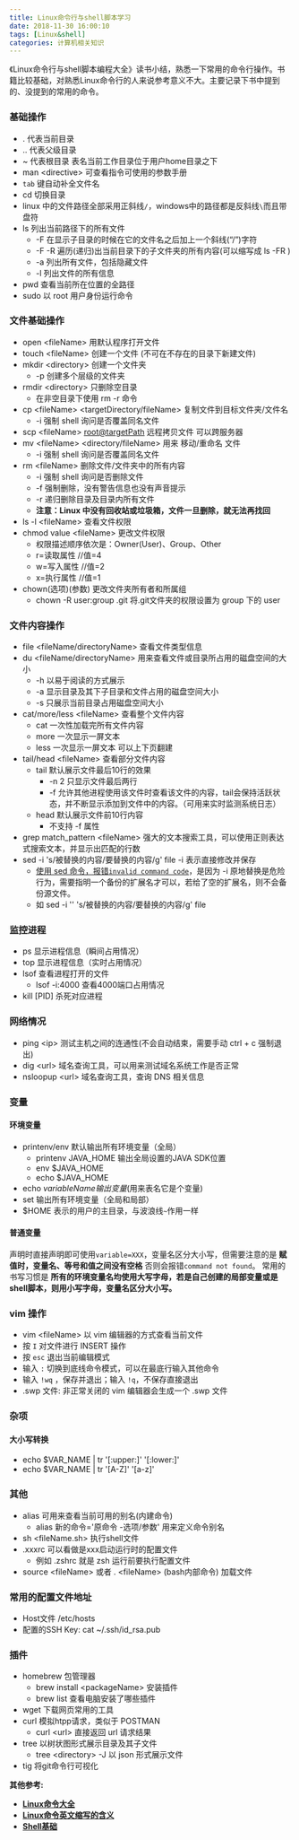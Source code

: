 ```yaml
---
title: Linux命令行与shell脚本学习
date: 2018-11-30 16:00:10
tags: [Linux&shell]
categories: 计算机相关知识
---
```

《Linux命令行与shell脚本编程大全》读书小结，熟悉一下常用的命令行操作。书籍比较基础，对熟悉Linux命令行的人来说参考意义不大。主要记录下书中提到的、没提到的常用的命令。
<!--more-->
### 基础操作
* . 代表当前目录
* .. 代表父级目录
* ~ 代表根目录 表名当前工作目录位于用户home目录之下
* man <directive\> 可查看指令可使用的参数手册
* `tab` 键自动补全文件名
* cd 切换目录
* linux 中的文件路径全部采用正斜线`/`，windows中的路径都是反斜线`\`而且带盘符
* ls 列出当前路径下的所有文件
    * -F 在显示子目录的时候在它的文件名之后加上一个斜线(“/”)字符
    * -F -R 遍历(递归)出当前目录下的子文件夹的所有内容(可以缩写成 ls -FR )
    * -a 列出所有文件，包括隐藏文件
    * -l 列出文件的所有信息
* pwd 查看当前所在位置的全路径
* sudo 以 root 用户身份运行命令
  
### 文件基础操作
* open <fileName\> 用默认程序打开文件
* touch <fileName\> 创建一个文件 (不可在不存在的目录下新建文件)
* mkdir <directory\> 创建一个文件夹
    * -p 创建多个层级的文件夹
* rmdir <directory\> 只删除空目录
    * 在非空目录下使用 rm -r 命令
* cp <fileName\> <targetDirectory/fileName> 复制文件到目标文件夹/文件名
    * -i 强制 shell 询问是否覆盖同名文件
* scp <fileName\> <root@targetPath> 远程拷贝文件 可以跨服务器
* mv <fileName\> <directory/fileName> 用来 移动/重命名 文件
    * -i 强制 shell 询问是否覆盖同名文件
* rm <fileName\> 删除文件/文件夹中的所有内容
    * -i 强制 shell 询问是否删除文件
    * -f 强制删除，没有警告信息也没有声音提示
    * -r 递归删除目录及目录内所有文件  
    * __注意：Linux 中没有回收站或垃圾箱，文件一旦删除，就无法再找回__
* ls -l <fileName\> 查看文件权限
* chmod value <fileName\> 更改文件权限
  * 权限描述顺序依次是：Owner(User)、Group、Other
  * r=读取属性 //值=4
  * w=写入属性 //值=2
  * x=执行属性 //值=1
* chown(选项)(参数) 更改文件夹所有者和所属组
  * chown -R user:group .git 将.git文件夹的权限设置为 group 下的 user
  
### 文件内容操作
* file <fileName/directoryName\> 查看文件类型信息
* du <fileName/directoryName\> 用来查看文件或目录所占用的磁盘空间的大小
    * -h 以易于阅读的方式展示
    * -a 显示目录及其下子目录和文件占用的磁盘空间大小
    * -s 只展示当前目录占用磁盘空间大小
* cat/more/less <fileName\> 查看整个文件内容
    * cat 一次性加载完所有文件内容
    * more 一次显示一屏文本
    * less 一次显示一屏文本 可以上下页翻建
* tail/head <fileName\> 查看部分文件内容
    * tail 默认展示文件最后10行的效果
        * -n 2 只显示文件最后两行
        * -f 允许其他进程使用该文件时查看该文件的内容，tail会保持活跃状态，并不断显示添加到文件中的内容。（可用来实时监测系统日志）
    * head 默认展示文件前10行内容
        * 不支持 -f 属性
* grep match_pattern <fileName\> 强大的文本搜索工具，可以使用正则表达式搜索文本，并显示出匹配的行数
* sed -i 's/被替换的内容/要替换的内容/g' file  -i 表示直接修改并保存
    * [使用 sed 命令，报错`invalid command code`](https://blog.csdn.net/u010339879/article/details/90107977)，是因为 -i 原地替换是危险行为，需要指明一个备份的扩展名才可以，若给了空的扩展名，则不会备份源文件。
    * 如 sed -i '' 's/被替换的内容/要替换的内容/g' file


### 监控进程
* ps 显示进程信息（瞬间占用情况）
* top 显示进程信息（实时占用情况）
* lsof 查看进程打开的文件
    * lsof -i:4000 查看4000端口占用情况
* kill [PID] 杀死对应进程
  
### 网络情况
* ping <ip\> 测试主机之间的连通性(不会自动结束，需要手动 ctrl + c 强制退出)
* dig <url\> 域名查询工具，可以用来测试域名系统工作是否正常
* nsloopup <url\> 域名查询工具，查询 DNS 相关信息

### 变量
#### 环境变量
* printenv/env 默认输出所有环境变量（全局）
    * printenv JAVA_HOME 输出全局设置的JAVA SDK位置
    * env $JAVA_HOME 
    * echo $JAVA_HOME 
* echo $variableName 输出变量 ($用来表名它是个变量)
* set 输出所有环境变量（全局和局部）
* $HOME 表示的用户的主目录，与波浪线`~`作用一样

#### 普通变量
声明时直接声明即可使用`variable=XXX`，变量名区分大小写，但需要注意的是 __赋值时，变量名、等号和值之间没有空格__ 否则会报错`command not found`。
常用的书写习惯是 __所有的环境变量名均使用大写字母，若是自己创建的局部变量或是shell脚本，则用小写字母，变量名区分大小写。__

### vim 操作
* vim <fileName\> 以 vim 编辑器的方式查看当前文件
* 按 `I` 对文件进行 INSERT 操作
* 按 `esc` 退出当前编辑模式
* 输入 `:` 切换到底线命令模式，可以在最底行输入其他命令
* 输入 `!wq` ，保存并退出；输入 `!q`，不保存直接退出
* .swp 文件: 非正常关闭的 vim 编辑器会生成一个 .swp 文件

### 杂项
#### 大小写转换
* echo $VAR_NAME | tr '[:upper:]' '[:lower:]'
* echo $VAR_NAME | tr '[A-Z]' '[a-z]'

### 其他
* alias 可用来查看当前可用的别名(内建命令)
  * alias 新的命令='原命令 -选项/参数' 用来定义命令别名
* sh <fileName.sh\> 执行shell文件
* .xxxrc 可以看做是xxx启动运行时的配置文件
    * 例如 .zshrc 就是 zsh 运行前要执行配置文件
* source <fileName\> 或者 . <fileName\> (bash内部命令) 加载文件

### 常用的配置文件地址
* Host文件 /etc/hosts
* 配置的SSH Key: cat ~/.ssh/id_rsa.pub

### 插件
* homebrew 包管理器
    * brew install <packageName\> 安装插件
    * brew list 查看电脑安装了哪些插件
* wget 下载网页常用的工具
* curl 模拟htpp请求，类似于 POSTMAN
    * curl <url\> 直接返回 url 请求结果
* tree 以树状图形式展示目录及其子文件
    * tree <directory\> -J 以 json 形式展示文件
* tig 将git命令行可视化

__其他参考:__
* __[Linux命令大全](http://man.linuxde.net/)__
* __[Linux命令英文缩写的含义](http://blog.chinaunix.net/uid-27164517-id-3299073.html)__
* __[Shell基础](http://c.biancheng.net/shell/base/)__
